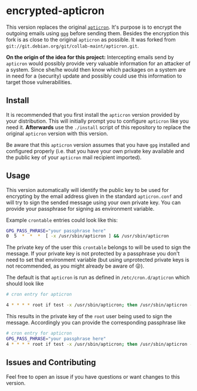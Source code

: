 # encrypted-apticron
This version replaces the original [`apticron`](https://tracker.debian.org/pkg/apticron). It's purpose is to encrypt the outgoing emails using [`gpg`](https://www.gnupg.org/) before sending them. Besides the encryption this fork is as close to the original `apticron` as possible. It was forked from `git://git.debian.org/git/collab-maint/apticron.git`.

**On the origin of the idea for this project:** Intercepting emails send by `apticron` would possibly provide very valuable information for an attacker of a system.
Since she/he would then know which packages on a system are in need for a (security) update and possibly could use this information to target those vulnerabilities.

## Install

It is recommended that you first install the `apticron` version provided by your distribution.
This will initially prompt you to configure `apticron` like you need it.
**Afterwards** use the `./install` script of this repository to replace the original `apticron` version with this version.

Be aware that this `apticron` version assumes that you have `gpg` installed and configured properly (i.e. that you have your own private key available and the public key of your `apticron` mail recipient imported).

## Usage

This version automatically will identify the public key to be used for encrypting by the email address given in the standard `apticron.conf` and will try to sign the sended message using your own private key. You can provide your passphrase for signing as environment variable.

Example `crontable` entries could look like this:

```bash
GPG_PASS_PHRASE="your passphrase here"
0  5  *  *  *  [ -x /usr/sbin/apticron ] && /usr/sbin/apticron
```
The private key of the user this `crontable` belongs to will be used to sign the message. If your private key is not protected by a passphrase you don't need to set that environment variable (but using unprotected private keys is not recommended, as you might already be aware of :stuck_out_tongue_winking_eye:).

The default is that `apticron` is run as defined in `/etc/cron.d/apticron` which should look like
```bash
# cron entry for apticron

4 * * * * root if test -x /usr/sbin/apticron; then /usr/sbin/apticron --cron; else true; fi
```

This results in the private key of the `root` user being used to sign the message.
Accordingly you can provide the corresponding passphrase like

```bash
# cron entry for apticron
GPG_PASS_PHRASE="your passphrase here"
4 * * * * root if test -x /usr/sbin/apticron; then /usr/sbin/apticron --cron; else true; fi
```

## Issues and Contributing
Feel free to open an issue if you have questions or want changes to this version.

